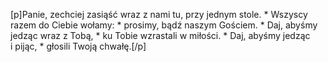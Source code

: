 [p]Panie, zechciej zasiąść wraz z nami tu, przy jednym stole. * Wszyscy razem do Ciebie wołamy: * prosimy, bądź naszym Gościem. * Daj, abyśmy jedząc wraz z Tobą, * ku Tobie wzrastali w miłości. * Daj, abyśmy jedząc i pijąc, * głosili Twoją chwałę.[/p]